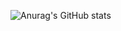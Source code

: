 ![Anurag's GitHub stats](https://github-readme-stats.vercel.app/api?username=kaicdeldebbio&show_icons=true&theme=transparent)

